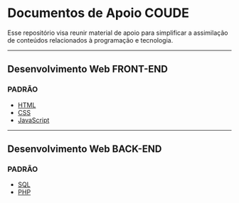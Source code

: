 # Documentos de Apoio COUDE

Esse repositório visa reunir material de apoio para simplificar a assimilação de conteúdos relacionados à programação e tecnologia.

<hr>

## Desenvolvimento Web FRONT-END
### PADRÃO
- [HTML](https://coude-escola.github.io/docs/html/)
- [CSS](https://coude-escola.github.io/docs/css/)
- [JavaScript](https://coude-escola.github.io/docs/javascript/)

<hr>

## Desenvolvimento Web BACK-END
### PADRÃO
- [SQL](https://coude-escola.github.io/docs/sql/)
- [PHP](https://coude-escola.github.io/docs/php/)
